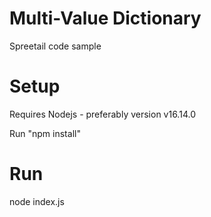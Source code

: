 # Multi-Value Dictionary
Spreetail code sample

# Setup
Requires Nodejs - preferably version v16.14.0

Run "npm install"

# Run
node index.js
